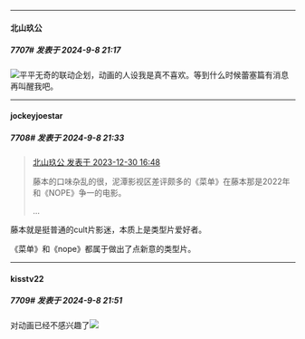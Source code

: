 ﻿
*****

####  北山玖公  
##### 7707#       发表于 2024-9-8 21:17

<img src="https://static.saraba1st.com/image/smiley/face2017/067.png" referrerpolicy="no-referrer">平平无奇的联动企划，动画的人设我是真不喜欢。等到什么时候蕾塞篇有消息再叫醒我吧。


*****

####  jockeyjoestar  
##### 7708#       发表于 2024-9-8 21:33

<blockquote><a href="httphttps://bbs.saraba1st.com/2b/forum.php?mod=redirect&amp;goto=findpost&amp;pid=63485381&amp;ptid=1999308" target="_blank">北山玖公 发表于 2023-12-30 16:48</a>

藤本的口味杂乱的很，泥潭影视区差评颇多的《菜单》在藤本那是2022年和《NOPE》争一的电影。

 ...</blockquote>
藤本就是挺普通的cult片影迷，本质上是类型片爱好者。 

《菜单》和《nope》都属于做出了点新意的类型片。


*****

####  kisstv22  
##### 7709#       发表于 2024-9-8 21:51

对动画已经不感兴趣了<img src="https://static.saraba1st.com/image/smiley/face2017/035.png" referrerpolicy="no-referrer">

